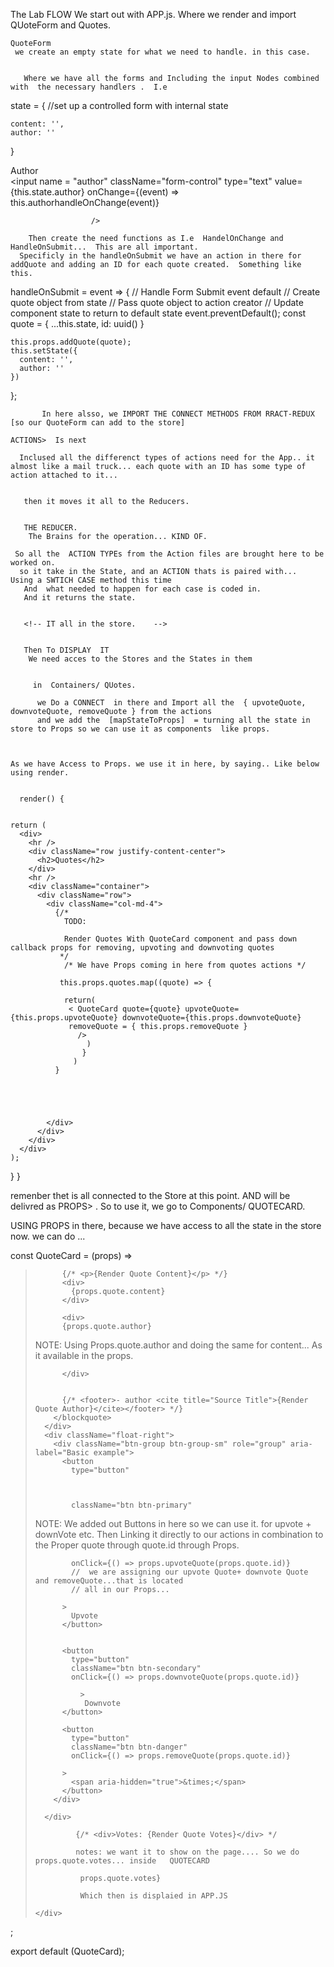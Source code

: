  The  Lab FLOW
   We start out with  APP.js. Where we render  and import  QUoteForm and Quotes.

    
    QuoteForm
     we create an empty state for what we need to handle. in this case.  


       Where we have all the forms and Including the input Nodes combined with  the necessary handlers .  I.e

  
  state = {
    //set up a controlled form with internal state
    
    content: '',
    author: ''
  
  }
                  <div className="form-group">
                    <label htmlFor="author" className="col-md-4 control-label">Author</label>
                    <div className="col-md-5">
                      <input
                        name = "author"
                        className="form-control"
                        type="text"
                        value={this.state.author}
                        onChange={(event) => this.authorhandleOnChange(event)}
                      
                      />

        Then create the need functions as I.e  HandelOnChange and  HandleOnSubmit...  This are all important. 
      Specificly in the handleOnSubmit we have an action in there for addQuote and adding an ID for each quote created.  Something like this. 

   handleOnSubmit = event => {
    // Handle Form Submit event default
    // Create quote object from state
    // Pass quote object to action creator
    // Update component state to return to default state
    event.preventDefault();
    const quote = {
       ...this.state, id: uuid()
    }
    
    this.props.addQuote(quote);
    this.setState({
      content: '',
      author: ''
    })
  };

           In here alsso, we IMPORT THE CONNECT METHODS FROM RRACT-REDUX [so our QuoteForm can add to the store]

    ACTIONS>  Is next
     
      Inclused all the differenct types of actions need for the App.. it almost like a mail truck... each quote with an ID has some type of action attached to it... 

       
       then it moves it all to the Reducers. 


       THE REDUCER. 
        The Brains for the operation... KIND OF.

     So all the  ACTION TYPEs from the Action files are brought here to be worked on.  
      so it take in the State, and an ACTION thats is paired with...   Using a SWTICH CASE method this time
       And  what needed to happen for each case is coded in.
       And it returns the state.


       <!-- IT all in the store.    -->


       Then To DISPLAY  IT 
        We need acces to the Stores and the States in them

         
         in  Containers/ QUotes.

          we Do a CONNECT  in there and Import all the  { upvoteQuote, downvoteQuote, removeQuote } from the actions
          and we add the  [mapStateToProps]  = turning all the state in  store to Props so we can use it as components  like props. 



    As we have Access to Props. we use it in here, by saying.. Like below using render.


      render() {
  

    return (
      <div>
        <hr />
        <div className="row justify-content-center">
          <h2>Quotes</h2>
        </div>
        <hr />
        <div className="container">
          <div className="row">
            <div className="col-md-4">
              {/*
                TODO:

                Render Quotes With QuoteCard component and pass down callback props for removing, upvoting and downvoting quotes
               */
                /* We have Props coming in here from quotes actions */
              
               this.props.quotes.map((quote) => {
              
                return( 
                 < QuoteCard quote={quote} upvoteQuote={this.props.upvoteQuote} downvoteQuote={this.props.downvoteQuote}
                 removeQuote = { this.props.removeQuote }
                   />  
                     )
                    }
                  )
              }

              


            
            </div>
          </div>
        </div>
      </div>
    );
  }
}

remenber thet is all connected to the Store at this point. AND will be delivred as PROPS>
. So to use it, we go to Components/ QUOTECARD. 
 
 USING PROPS in there, because we have access to all the state in the store now. we can do ...



const QuoteCard = (props) =>
  
 
  <div>
    <div className="card card-inverse card-success card-primary mb-3 text-center">
      <div className="card-block">
        <blockquote className="card-blockquote">
       
          
          {/* <p>{Render Quote Content}</p> */}
          <div>
            {props.quote.content}
          </div>

          <div>
          {props.quote.author}

NOTE: 
Using Props.quote.author and doing the same for content... As it available in the props.

          </div>
          

          {/* <footer>- author <cite title="Source Title">{Render Quote Author}</cite></footer> */}
        </blockquote>
      </div>
      <div className="float-right">
        <div className="btn-group btn-group-sm" role="group" aria-label="Basic example">
          <button
            type="button"



            className="btn btn-primary"

 NOTE: We added out Buttons in here so we can use it. 
  for upvote + downVote etc.          Then Linking it directly to our actions in combination to the Proper quote through quote.id through Props.    



            onClick={() => props.upvoteQuote(props.quote.id)}
            //  we are assigning our upvote Quote+ downvote Quote and removeQuote...that is located
            // all in our Props...

          >
            Upvote
          </button>


          <button
            type="button"
            className="btn btn-secondary"
            onClick={() => props.downvoteQuote(props.quote.id)}
            
              >
               Downvote
          </button>

          <button
            type="button"
            className="btn btn-danger"
            onClick={() => props.removeQuote(props.quote.id)}

          >
            <span aria-hidden="true">&times;</span>
          </button>
        </div>
        
      </div>
     
             {/* <div>Votes: {Render Quote Votes}</div> */ 
             
             notes: we want it to show on the page.... So we do  props.quote.votes... inside   QUOTECARD

              props.quote.votes}

              Which then is displaied in APP.JS

    </div>
  </div>;



export default (QuoteCard);






 




